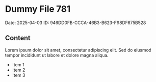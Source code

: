 # Dummy File 781

Date: 2025-04-03
ID: 946DD0FB-CCCA-46B3-B623-F98DF675B528

## Content

Lorem ipsum dolor sit amet, consectetur adipiscing elit.
Sed do eiusmod tempor incididunt ut labore et dolore magna aliqua.

* Item 1
* Item 2
* Item 3

